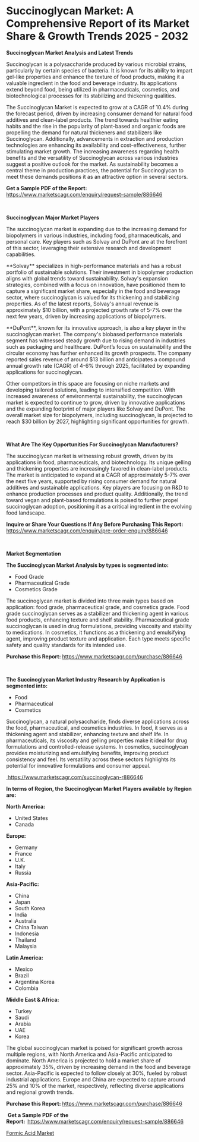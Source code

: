 <p><h1>Succinoglycan Market: A Comprehensive Report of its Market Share & Growth Trends 2025 - 2032</h1></p><p><strong>Succinoglycan Market Analysis and Latest Trends</strong></p>
<p><p>Succinoglycan is a polysaccharide produced by various microbial strains, particularly by certain species of bacteria. It is known for its ability to impart gel-like properties and enhance the texture of food products, making it a valuable ingredient in the food and beverage industry. Its applications extend beyond food, being utilized in pharmaceuticals, cosmetics, and biotechnological processes for its stabilizing and thickening qualities.</p><p>The Succinoglycan Market is expected to grow at a CAGR of 10.4% during the forecast period, driven by increasing consumer demand for natural food additives and clean-label products. The trend towards healthier eating habits and the rise in the popularity of plant-based and organic foods are propelling the demand for natural thickeners and stabilizers like Succinoglycan. Additionally, advancements in extraction and production technologies are enhancing its availability and cost-effectiveness, further stimulating market growth. The increasing awareness regarding health benefits and the versatility of Succinoglycan across various industries suggest a positive outlook for the market. As sustainability becomes a central theme in production practices, the potential for Succinoglycan to meet these demands positions it as an attractive option in several sectors.</p></p>
<p><strong>Get a Sample PDF of the Report:&nbsp;</strong> <a href="https://www.marketscagr.com/enquiry/request-sample/886646?utm_campaign=1166&utm_medium=2&utm_source=Github&utm_content=ia&utm_term=31032025&utm_id=succinoglycan">https://www.marketscagr.com/enquiry/request-sample/886646</a></p>
<p>&nbsp;</p>
<p><strong>Succinoglycan Major Market Players</strong></p>
<p><p>The succinoglycan market is expanding due to the increasing demand for biopolymers in various industries, including food, pharmaceuticals, and personal care. Key players such as Solvay and DuPont are at the forefront of this sector, leveraging their extensive research and development capabilities.</p><p>**Solvay** specializes in high-performance materials and has a robust portfolio of sustainable solutions. Their investment in biopolymer production aligns with global trends toward sustainability. Solvay's expansion strategies, combined with a focus on innovation, have positioned them to capture a significant market share, especially in the food and beverage sector, where succinoglycan is valued for its thickening and stabilizing properties. As of the latest reports, Solvay's annual revenue is approximately $10 billion, with a projected growth rate of 5-7% over the next few years, driven by increasing applications of biopolymers.</p><p>**DuPont**, known for its innovative approach, is also a key player in the succinoglycan market. The company's biobased performance materials segment has witnessed steady growth due to rising demand in industries such as packaging and healthcare. DuPont’s focus on sustainability and the circular economy has further enhanced its growth prospects. The company reported sales revenue of around $13 billion and anticipates a compound annual growth rate (CAGR) of 4-6% through 2025, facilitated by expanding applications for succinoglycan.</p><p>Other competitors in this space are focusing on niche markets and developing tailored solutions, leading to intensified competition. With increased awareness of environmental sustainability, the succinoglycan market is expected to continue to grow, driven by innovative applications and the expanding footprint of major players like Solvay and DuPont. The overall market size for biopolymers, including succinoglycan, is projected to reach $30 billion by 2027, highlighting significant opportunities for growth.</p></p>
<p>&nbsp;</p>
<p><strong>What Are The Key Opportunities For Succinoglycan Manufacturers?</strong></p>
<p><p>The succinoglycan market is witnessing robust growth, driven by its applications in food, pharmaceuticals, and biotechnology. Its unique gelling and thickening properties are increasingly favored in clean-label products. The market is anticipated to expand at a CAGR of approximately 5-7% over the next five years, supported by rising consumer demand for natural additives and sustainable applications. Key players are focusing on R&D to enhance production processes and product quality. Additionally, the trend toward vegan and plant-based formulations is poised to further propel succinoglycan adoption, positioning it as a critical ingredient in the evolving food landscape.</p></p>
<p><strong>Inquire or Share Your Questions If Any Before Purchasing This Report:</strong> <a href="https://www.marketscagr.com/enquiry/pre-order-enquiry/886646?utm_campaign=1166&utm_medium=2&utm_source=Github&utm_content=ia&utm_term=31032025&utm_id=succinoglycan">https://www.marketscagr.com/enquiry/pre-order-enquiry/886646</a></p>
<p>&nbsp;</p>
<p><strong>Market Segmentation</strong></p>
<p><strong>The Succinoglycan Market Analysis by types is segmented into:</strong></p>
<p><ul><li>Food Grade</li><li>Pharmaceutical Grade</li><li>Cosmetics Grade</li></ul></p>
<p><p>The succinoglycan market is divided into three main types based on application: food grade, pharmaceutical grade, and cosmetics grade. Food grade succinoglycan serves as a stabilizer and thickening agent in various food products, enhancing texture and shelf stability. Pharmaceutical grade succinoglycan is used in drug formulations, providing viscosity and stability to medications. In cosmetics, it functions as a thickening and emulsifying agent, improving product texture and application. Each type meets specific safety and quality standards for its intended use.</p></p>
<p><strong>Purchase this Report:&nbsp;</strong><a href="https://www.marketscagr.com/purchase/886646?utm_campaign=1166&utm_medium=2&utm_source=Github&utm_content=ia&utm_term=31032025&utm_id=succinoglycan">https://www.marketscagr.com/purchase/886646</a></p>
<p>&nbsp;</p>
<p><strong>The Succinoglycan Market Industry Research by Application is segmented into:</strong></p>
<p><ul><li>Food</li><li>Pharmaceutical</li><li>Cosmetics</li></ul></p>
<p><p>Succinoglycan, a natural polysaccharide, finds diverse applications across the food, pharmaceutical, and cosmetics industries. In food, it serves as a thickening agent and stabilizer, enhancing texture and shelf life. In pharmaceuticals, its viscosity and gelling properties make it ideal for drug formulations and controlled-release systems. In cosmetics, succinoglycan provides moisturizing and emulsifying benefits, improving product consistency and feel. Its versatility across these sectors highlights its potential for innovative formulations and consumer appeal.</p></p>
<p><a href="https://www.marketscagr.com/succinoglycan-r886646?utm_campaign=1166&utm_medium=2&utm_source=Github&utm_content=ia&utm_term=31032025&utm_id=succinoglycan">&nbsp;https://www.marketscagr.com/succinoglycan-r886646</a></p>
<p><strong>In terms of Region, the Succinoglycan Market Players available by Region are:</strong></p>
<p>
    <p> <strong> North America: </strong>
        <ul>
            <li>United States</li>
            <li>Canada</li>
        </ul>
        </p> 
    <p> <strong> Europe: </strong>
        <ul>
            <li>Germany</li>
            <li>France</li>
            <li>U.K.</li>
            <li>Italy</li>
            <li>Russia</li>
        </ul>
        </p> 
    <p> <strong> Asia-Pacific: </strong>
        <ul>
            <li>China</li>
            <li>Japan</li>
            <li>South Korea</li>
            <li>India</li>
            <li>Australia</li>
            <li>China Taiwan</li>
            <li>Indonesia</li>
            <li>Thailand</li>
            <li>Malaysia</li>
        </ul>
        </p> 
    <p> <strong> Latin America: </strong>
        <ul>
            <li>Mexico</li>
            <li>Brazil</li>
            <li>Argentina Korea</li>
            <li>Colombia</li>
        </ul>
        </p> 
    <p> <strong> Middle East & Africa: </strong>
        <ul>
            <li>Turkey</li>
            <li>Saudi</li>
            <li>Arabia</li>
            <li>UAE</li>
            <li>Korea</li>
        </ul>
    </p>
    </p>
<p><p>The global succinoglycan market is poised for significant growth across multiple regions, with North America and Asia-Pacific anticipated to dominate. North America is projected to hold a market share of approximately 35%, driven by increasing demand in the food and beverage sector. Asia-Pacific is expected to follow closely at 30%, fueled by robust industrial applications. Europe and China are expected to capture around 25% and 10% of the market, respectively, reflecting diverse applications and regional growth trends.</p></p>
<p><strong>Purchase this Report: </strong><a href="https://www.marketscagr.com/purchase/886646?utm_campaign=1166&utm_medium=2&utm_source=Github&utm_content=ia&utm_term=31032025&utm_id=succinoglycan">https://www.marketscagr.com/purchase/886646</a></p>
<p>&nbsp;<strong>Get a Sample PDF of the Report:&nbsp;&nbsp;</strong><a href="https://www.marketscagr.com/enquiry/request-sample/886646?utm_campaign=1166&utm_medium=2&utm_source=Github&utm_content=ia&utm_term=31032025&utm_id=succinoglycan">https://www.marketscagr.com/enquiry/request-sample/886646</a></p>
<p><strong></strong></p>
<p><p><a href="https://github.com/hadshpinay/Market-Research-Report-List-1/blob/main/formic-acid-market.md?utm_campaign=1166&utm_medium=2&utm_source=Github&utm_content=ia&utm_term=31032025&utm_id=succinoglycan">Formic Acid Market</a></p></p>